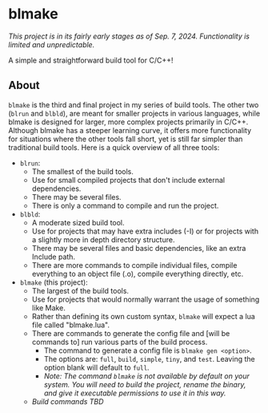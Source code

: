 # blmake

*This project is in its fairly early stages as of Sep. 7, 2024. Functionality is limited and unpredictable.*

A simple and straightforward build tool for C/C++!

## About

`blmake` is the third and final project in my series of build tools. The other two (`blrun` and `blbld`), are meant for smaller projects in various languages, while blmake is designed for larger, more complex projects primarily in C/C++. Although blmake has a steeper learning curve, it offers more functionality for situations where the other tools fall short, yet is still far simpler than traditional build tools. Here is a quick overview of all three tools:
 - `blrun`: 
     - The smallest of the build tools. 
     - Use for small compiled projects that don't include external dependencies. 
     - There may be several files.
     - There is only a command to compile and run the project.
 - `blbld`: 
     - A moderate sized build tool. 
     - Use for projects that may have extra includes (-I) or for projects with a slightly more in depth directory structure. 
     - There may be several files and basic dependencies, like an extra Include path.
     - There are more commands to compile individual files, compile everything to an object file (.o), compile everything directly, etc. 
 - `blmake` (this project):
     - The largest of the build tools.
     - Use for projects that would normally warrant the usage of something like Make.
     - Rather than defining its own custom syntax, `blmake` will expect a lua file called "blmake.lua".
     - There are commands to generate the config file and [will be commands to] run various parts of the build process.
       - The command to generate a config file is `blmake gen <option>`.
       - The options are: `full`, `build`, `simple`, `tiny`, and `test`. Leaving the option blank will default to `full`.
       - *Note: The command `blmake` is not available by default on your system. You will need to build the project, rename the binary, and give it executable permissions to use it in this way.*
     - *Build commands TBD*
